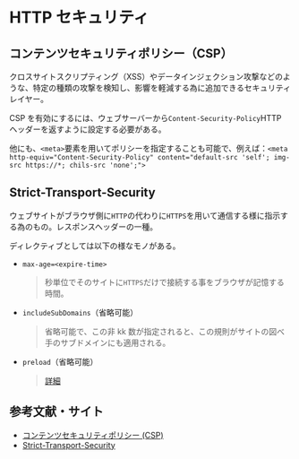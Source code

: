 # HTTP セキュリティ

## コンテンツセキュリティポリシー（CSP）

クロスサイトスクリプティング（XSS）やデータインジェクション攻撃などのような、特定の種類の攻撃を検知し、影響を軽減する為に追加できるセキュリティレイヤー。

CSP を有効にするには、ウェブサーバーから`Content-Security-Policy`HTTP ヘッダーを返すように設定する必要がある。

他にも、`<meta>`要素を用いてポリシーを指定することも可能で、例えば：`<meta http-equiv="Content-Security-Policy" content="default-src 'self'; img-src https://*; chils-src 'none';">`

## Strict-Transport-Security

ウェブサイトがブラウザ側に`HTTP`の代わりに`HTTPS`を用いて通信する様に指示する為のもの。レスポンスヘッダーの一種。

ディレクティブとしては以下の様なモノがある。

- `max-age=<expire-time>`
  > 秒単位でそのサイトに`HTTPS`だけで接続する事をブラウザが記憶する時間。
- `includeSubDomains`（省略可能）
  > 省略可能で、この非 kk 数が指定されると、この規則がサイトの図べ手のサブドメインにも適用される。
- `preload`（省略可能）
  > [詳細](https://hstspreload.org/)

## 参考文献・サイト

- [コンテンツセキュリティポリシー (CSP)](https://developer.mozilla.org/ja/docs/Web/HTTP/CSP)
- [Strict-Transport-Security](https://developer.mozilla.org/ja/docs/Web/HTTP/Headers/Strict-Transport-Security)
